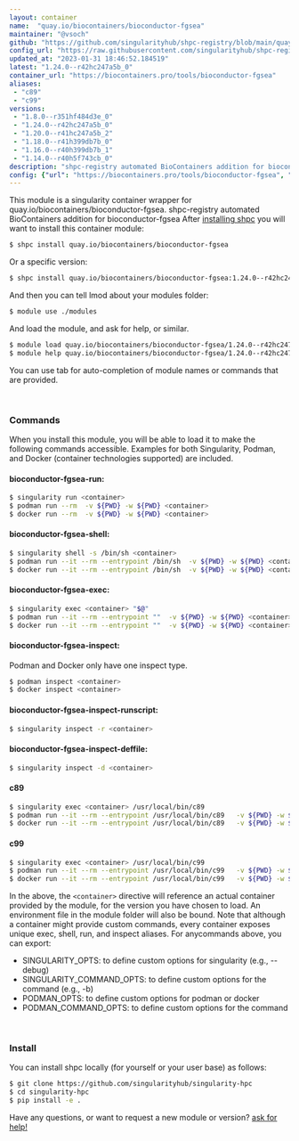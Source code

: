 ```yaml
---
layout: container
name:  "quay.io/biocontainers/bioconductor-fgsea"
maintainer: "@vsoch"
github: "https://github.com/singularityhub/shpc-registry/blob/main/quay.io/biocontainers/bioconductor-fgsea/container.yaml"
config_url: "https://raw.githubusercontent.com/singularityhub/shpc-registry/main/quay.io/biocontainers/bioconductor-fgsea/container.yaml"
updated_at: "2023-01-31 18:46:52.184519"
latest: "1.24.0--r42hc247a5b_0"
container_url: "https://biocontainers.pro/tools/bioconductor-fgsea"
aliases:
 - "c89"
 - "c99"
versions:
 - "1.8.0--r351hf484d3e_0"
 - "1.24.0--r42hc247a5b_0"
 - "1.20.0--r41hc247a5b_2"
 - "1.18.0--r41h399db7b_0"
 - "1.16.0--r40h399db7b_1"
 - "1.14.0--r40h5f743cb_0"
description: "shpc-registry automated BioContainers addition for bioconductor-fgsea"
config: {"url": "https://biocontainers.pro/tools/bioconductor-fgsea", "maintainer": "@vsoch", "description": "shpc-registry automated BioContainers addition for bioconductor-fgsea", "latest": {"1.24.0--r42hc247a5b_0": "sha256:8089fda8d4efbaffd5d7d5100bf3be7c5ea48951ad1e9219427ecbad5a6b2125"}, "tags": {"1.8.0--r351hf484d3e_0": "sha256:6764fa3db66be3d214366a836eca06d4ab405e8172e6cf90be504b544b4dc65f", "1.24.0--r42hc247a5b_0": "sha256:8089fda8d4efbaffd5d7d5100bf3be7c5ea48951ad1e9219427ecbad5a6b2125", "1.20.0--r41hc247a5b_2": "sha256:e5ba13f819fa121a77bb37ce262483fbc435c6195eeeaf267da7f742aedf6b92", "1.18.0--r41h399db7b_0": "sha256:b44aa9d249cd804b5ea2ceb777bc2bbaf9ffa2df436445244b4802a3d5dfdf17", "1.16.0--r40h399db7b_1": "sha256:78d59211ed86ddb168d08ae5391650ca7d2c5ebe501e60205bd3421f068f7ec1", "1.14.0--r40h5f743cb_0": "sha256:0e31d732fd7560fa13de09512026b345af61abd53ff1c6fa1af9a3c1bb243294"}, "docker": "quay.io/biocontainers/bioconductor-fgsea", "aliases": {"c89": "/usr/local/bin/c89", "c99": "/usr/local/bin/c99"}}
---
```


This module is a singularity container wrapper for quay.io/biocontainers/bioconductor-fgsea.
shpc-registry automated BioContainers addition for bioconductor-fgsea
After [installing shpc](#install) you will want to install this container module:


```bash
$ shpc install quay.io/biocontainers/bioconductor-fgsea
```

Or a specific version:

```bash
$ shpc install quay.io/biocontainers/bioconductor-fgsea:1.24.0--r42hc247a5b_0
```

And then you can tell lmod about your modules folder:

```bash
$ module use ./modules
```

And load the module, and ask for help, or similar.

```bash
$ module load quay.io/biocontainers/bioconductor-fgsea/1.24.0--r42hc247a5b_0
$ module help quay.io/biocontainers/bioconductor-fgsea/1.24.0--r42hc247a5b_0
```

You can use tab for auto-completion of module names or commands that are provided.

<br>

### Commands

When you install this module, you will be able to load it to make the following commands accessible.
Examples for both Singularity, Podman, and Docker (container technologies supported) are included.

#### bioconductor-fgsea-run:

```bash
$ singularity run <container>
$ podman run --rm  -v ${PWD} -w ${PWD} <container>
$ docker run --rm  -v ${PWD} -w ${PWD} <container>
```

#### bioconductor-fgsea-shell:

```bash
$ singularity shell -s /bin/sh <container>
$ podman run --it --rm --entrypoint /bin/sh  -v ${PWD} -w ${PWD} <container>
$ docker run --it --rm --entrypoint /bin/sh  -v ${PWD} -w ${PWD} <container>
```

#### bioconductor-fgsea-exec:

```bash
$ singularity exec <container> "$@"
$ podman run --it --rm --entrypoint ""  -v ${PWD} -w ${PWD} <container> "$@"
$ docker run --it --rm --entrypoint ""  -v ${PWD} -w ${PWD} <container> "$@"
```

#### bioconductor-fgsea-inspect:

Podman and Docker only have one inspect type.

```bash
$ podman inspect <container>
$ docker inspect <container>
```

#### bioconductor-fgsea-inspect-runscript:

```bash
$ singularity inspect -r <container>
```

#### bioconductor-fgsea-inspect-deffile:

```bash
$ singularity inspect -d <container>
```


#### c89

```bash
$ singularity exec <container> /usr/local/bin/c89
$ podman run --it --rm --entrypoint /usr/local/bin/c89   -v ${PWD} -w ${PWD} <container> -c " $@"
$ docker run --it --rm --entrypoint /usr/local/bin/c89   -v ${PWD} -w ${PWD} <container> -c " $@"
```


#### c99

```bash
$ singularity exec <container> /usr/local/bin/c99
$ podman run --it --rm --entrypoint /usr/local/bin/c99   -v ${PWD} -w ${PWD} <container> -c " $@"
$ docker run --it --rm --entrypoint /usr/local/bin/c99   -v ${PWD} -w ${PWD} <container> -c " $@"
```



In the above, the `<container>` directive will reference an actual container provided
by the module, for the version you have chosen to load. An environment file in the
module folder will also be bound. Note that although a container
might provide custom commands, every container exposes unique exec, shell, run, and
inspect aliases. For anycommands above, you can export:

 - SINGULARITY_OPTS: to define custom options for singularity (e.g., --debug)
 - SINGULARITY_COMMAND_OPTS: to define custom options for the command (e.g., -b)
 - PODMAN_OPTS: to define custom options for podman or docker
 - PODMAN_COMMAND_OPTS: to define custom options for the command

<br>

### Install

You can install shpc locally (for yourself or your user base) as follows:

```bash
$ git clone https://github.com/singularityhub/singularity-hpc
$ cd singularity-hpc
$ pip install -e .
```

Have any questions, or want to request a new module or version? [ask for help!](https://github.com/singularityhub/singularity-hpc/issues)